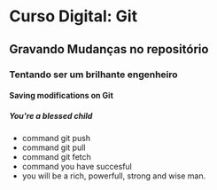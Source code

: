 # Curso Digital: Git

## Gravando Mudanças no repositório 

### Tentando ser um brilhante engenheiro

#### Saving modifications on Git 

##### You're a blessed child

* command git push
* command git pull
* command git fetch
* command you have succesful
* you will be a rich, powerfull, strong and wise man.
